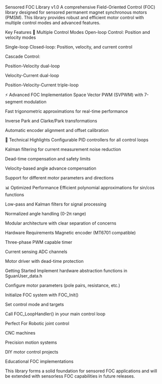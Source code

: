 Sensored FOC Library v1.0
A comprehensive Field-Oriented Control (FOC) library designed for sensored permanent magnet synchronous motors (PMSM). This library provides robust and efficient motor control with multiple control modes and advanced features.

Key Features
🎯 Multiple Control Modes
Open-loop Control: Position and velocity modes

Single-loop Closed-loop: Position, velocity, and current control

Cascade Control:

Position-Velocity dual-loop

Velocity-Current dual-loop

Position-Velocity-Current triple-loop

⚡ Advanced FOC Implementation
Space Vector PWM (SVPWM) with 7-segment modulation

Fast trigonometric approximations for real-time performance

Inverse Park and Clarke/Park transformations

Automatic encoder alignment and offset calibration

🔧 Technical Highlights
Configurable PID controllers for all control loops

Kalman filtering for current measurement noise reduction

Dead-time compensation and safety limits

Velocity-based angle advance compensation

Support for different motor parameters and directions

📊 Optimized Performance
Efficient polynomial approximations for sin/cos functions

Low-pass and Kalman filters for signal processing

Normalized angle handling (0-2π range)

Modular architecture with clear separation of concerns

Hardware Requirements
Magnetic encoder (MT6701 compatible)

Three-phase PWM capable timer

Current sensing ADC channels

Motor driver with dead-time protection

Getting Started
Implement hardware abstraction functions in SguanUser_data.h

Configure motor parameters (pole pairs, resistance, etc.)

Initialize FOC system with FOC_Init()

Set control mode and targets

Call FOC_LoopHandler() in your main control loop

Perfect For
Robotic joint control

CNC machines

Precision motion systems

DIY motor control projects

Educational FOC implementations

This library forms a solid foundation for sensored FOC applications and will be extended with sensorless FOC capabilities in future releases.
